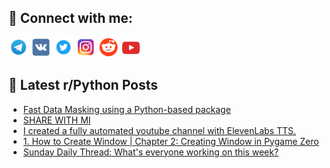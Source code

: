 ## 🔎 Connect with me:
[<img src="https://github.com/bullbesh/bullbesh/blob/main/images/Telegram.png" width="32" height="32" />](https://t.me/bullbesh)
[<img src="https://github.com/bullbesh/bullbesh/blob/main/images/VK.png" width="32" height="32" />](https://vk.com/bullbesh)
[<img src="https://github.com/bullbesh/bullbesh/blob/main/images/Twitter.png" width="32" height="32" />](https://twitter.com/bullbesh1)
[<img src="https://github.com/bullbesh/bullbesh/blob/main/images/Instagram.png" width="32" height="32" />](https://www.instagram.com/bullbesh)
[<img src="https://github.com/bullbesh/bullbesh/blob/main/images/Reddit.png" width="32" height="32" />](https://www.reddit.com/user/bullbesh)
[<img src="https://github.com/bullbesh/bullbesh/blob/main/images/YouTube.png" width="32" height="32" />](https://www.youtube.com/channel/UCtfjRs6uzgq5mfm8S06WTcg)

## 📕 Latest r/Python Posts
<!-- BLOG-POST-LIST:START -->
- [Fast Data Masking using a Python-based package](https://www.reddit.com/r/Python/comments/11601gh/fast_data_masking_using_a_pythonbased_package/)
- [SHARE WITH MI](https://www.reddit.com/r/Python/comments/115ys9p/share_with_mi/)
- [I created a fully automated youtube channel with ElevenLabs TTS.](https://www.reddit.com/r/Python/comments/115x831/i_created_a_fully_automated_youtube_channel_with/)
- [1. How to Create Window | Chapter 2: Creating Window in Pygame Zero](https://www.reddit.com/r/Python/comments/115wzp3/1_how_to_create_window_chapter_2_creating_window/)
- [Sunday Daily Thread: What&#39;s everyone working on this week?](https://www.reddit.com/r/Python/comments/115w23y/sunday_daily_thread_whats_everyone_working_on/)
<!-- BLOG-POST-LIST:END -->
